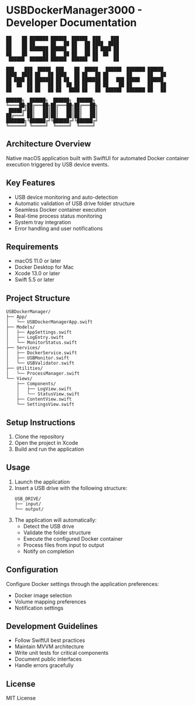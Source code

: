 # USBDockerManager3000 - Developer Documentation

```
██    ██ ███████ ██████  ██████  ███    ███ 
██    ██ ██      ██   ██ ██   ██ ████  ████ 
██    ██ ███████ ██████  ██   ██ ██ ████ ██ 
██    ██      ██ ██   ██ ██   ██ ██  ██  ██ 
 ██████  ███████ ██████  ██████  ██      ██ 

███    ███  █████  ███    ██  █████   ██████  ███████ ██████  
████  ████ ██   ██ ████   ██ ██   ██ ██       ██      ██   ██ 
██ ████ ██ ███████ ██ ██  ██ ███████ ██   ███ █████   ██████  
██  ██  ██ ██   ██ ██  ██ ██ ██   ██ ██    ██ ██      ██   ██ 
██      ██ ██   ██ ██   ████ ██   ██  ██████  ███████ ██   ██ 

██████╗  ██████╗  ██████╗  ██████╗
╚════██╗██╔═══██╗██╔═══██╗██╔═══██╗
 █████╔╝██║   ██║██║   ██║██║   ██║
██╔═══╝ ██║   ██║██║   ██║██║   ██║
███████╗╚██████╔╝╚██████╔╝╚██████╔╝
╚══════╝ ╚═════╝  ╚═════╝  ╚═════╝
```

## Architecture Overview

Native macOS application built with SwiftUI for automated Docker container execution triggered by USB device events.

## Key Features

- USB device monitoring and auto-detection
- Automatic validation of USB drive folder structure
- Seamless Docker container execution
- Real-time process status monitoring
- System tray integration
- Error handling and user notifications

## Requirements

- macOS 11.0 or later
- Docker Desktop for Mac
- Xcode 13.0 or later
- Swift 5.5 or later

## Project Structure

```
USBDockerManager/
├── App/
│   └── USBDockerManagerApp.swift
├── Models/
│   ├── AppSettings.swift
│   ├── LogEntry.swift
│   └── MonitorStatus.swift
├── Services/
│   ├── DockerService.swift
│   ├── USBMonitor.swift
│   └── USBValidator.swift
├── Utilities/
│   └── ProcessManager.swift
└── Views/
    ├── Components/
    │   ├── LogView.swift
    │   └── StatusView.swift
    ├── ContentView.swift
    └── SettingsView.swift
```

## Setup Instructions

1. Clone the repository
2. Open the project in Xcode
3. Build and run the application

## Usage

1. Launch the application
2. Insert a USB drive with the following structure:
   ```
   USB_DRIVE/
   ├── input/
   └── output/
   ```
3. The application will automatically:
   - Detect the USB drive
   - Validate the folder structure
   - Execute the configured Docker container
   - Process files from input to output
   - Notify on completion

## Configuration

Configure Docker settings through the application preferences:
- Docker image selection
- Volume mapping preferences
- Notification settings

## Development Guidelines

- Follow SwiftUI best practices
- Maintain MVVM architecture
- Write unit tests for critical components
- Document public interfaces
- Handle errors gracefully

## License

MIT License
